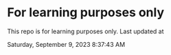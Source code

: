 # For learning purposes only
This repo is for learning purposes only.
Last updated at

Saturday, September 9, 2023 8:37:43 AM

